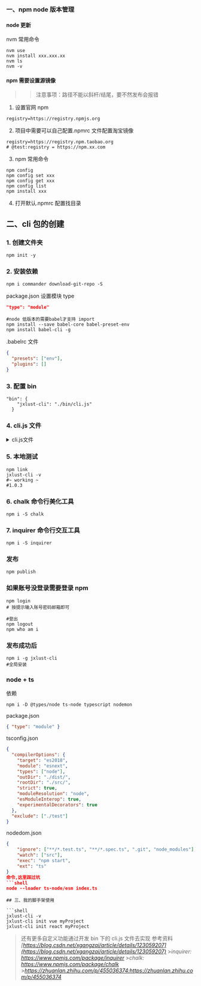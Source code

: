 ### 一、npm node 版本管理

#### node 更新

nvm 常用命令

```
nvm use
nvm install xxx.xxx.xx
nvm ls
nvm -v
```

#### npm 需要设置源镜像

>> 注意事项：路径不能以斜杆/结尾，要不然发布会报错

1. 设置官网 npm

```
registry=https://registry.npmjs.org
```

2. 项目中需要可以自己配置.npmrc 文件配置淘宝镜像

```
registry=https://registry.npm.taobao.org
# @test:registry = https://npm.xx.com
```

3. npm 常用命令

```
npm config
npm config set xxx
npm config get xxx
npm config list
npm install xxx
```

4. 打开默认.npmrc 配置找目录

## 二、cli 包的创建

### 1. 创建文件夹

```
npm init -y
```

### 2. 安装依赖

```
npm i commander download-git-repo -S
```

package.json 设置模块 type

```json
"type": "module"
```

```shell
#node 低版本的需要babel才支持 import
npm install --save babel-core babel-preset-env
npm install babel-cli -g
```

.babelrc 文件

```json
{
  "presets": ["env"],
  "plugins": []
}
```

### 3. 配置 bin

```
"bin": {
    "jxlust-cli": "./bin/cli.js"
  }
```

### 4. cli.js 文件

<details>
    <summary>cli.js文件</summary>

```js
#! /usr/bin/env node
import { program } from "commander";
import chalk from "chalk";
import inquirer from "inquirer";
import download from "download-git-repo";

console.log("\u{1f468} jxlust-cli working \u{1f4BB} ...");

const githubPathMap = new Map([
  ["vue", "github:jxlust/vue3-demo"],
  ["react", "github:jxlust/ReactDom"],
  ["vuessr", "github:jxlust/Vue3_Vite_Koa2_SSR"],
]);

const downloadFromGit = (gitPath, projectName) => {
  download(gitPath, projectName, function (err) {
    console.log(err ? `Error \u{1f626}` : "Success \u{1f468}");
  });
};
//version 版本号
//name 新项目名称
program
  .version("1.0.6", "-v, --version")
  .command("init <templateName> <projectName>")
  .description("create a new template project")
  .action(async (templateName, projectName) => {
    console.log(chalk.blue.bold(`project name ${projectName}`));
    // console.log('project name', chalk.hex('#049CDB').bold(projectName));
    if (githubPathMap.has(templateName)) {
      console.log("clone template ...");
      downloadFromGit(githubPathMap.get(templateName), projectName);
    } else {
      console.error("A template name that does not exist");
    }
  });

program
  .command("create")
  .description("create a project from select")
  .action(async () => {
    const repos = [...githubPathMap.keys()];
    // const repos = [{ name: 'vue', value: 1 }, { name: 'react', value: 2 }]
    const { repo, name } = await inquirer.prompt([
      {
        name: "repo",
        type: "list",
        choices: repos,
        message: "Please choose a template to create project",
      },
      {
        name: "name", // key 名
        type: "input", //type：input,confirm,list,rawlist,checkbox,password...
        message: "Your project name", // 提示信息
        default: "my-tpl-project", // 默认值
      },
    ]);
    console.log(chalk.green.bold(`Use ${repo} template,creating ${name} ...`));
    downloadFromGit(githubPathMap.get(repo), name);
  });
program.parse(process.argv);
```

</details>

### 5. 本地测试

```shell
npm link
jxlust-cli -v
#~ working ~
#1.0.3
```

### 6. chalk 命令行美化工具

```shell
npm i -S chalk
```

### 7. inquirer 命令行交互工具

```shell
npm i -S inquirer
```

### 发布

```
npm publish
```

### 如果账号没登录需要登录 npm

```shell
npm login
# 按提示输入账号密码邮箱即可

#登出
npm logout
npm who am i
```

### 发布成功后

```shell
npm i -g jxlust-cli
#全局安装
```

### node + ts

依赖

```shell
npm i -D @types/node ts-node typescript nodemon
```

package.json

```json
{ "type": "module" }
```

tsconfig.json

```json
{
  "compilerOptions": {
    "target": "es2018",
    "module": "esnext",
    "types": ["node"],
    "outDir": "./dist/",
    "rootDir": "./src/",
    "strict": true,
    "moduleResolution": "node",
    "esModuleInterop": true,
    "experimentalDecorators": true
  },
  "exclude": ["./test"]
}
```

nodedom.json

````json
{
    "ignore": ["**/*.test.ts", "**/*.spec.ts", ".git", "node_modules"],
    "watch": ["src"],
    "exec": "npm start",
    "ext": "ts"
}
命令,这里踩过坑
```shell
node --loader ts-node/esm index.ts
````

````
## 三、我的脚手架使用

```shell
jxlust-cli -v
jxlust-cli init vue myProject
jxlust-cli init react myProject
````

> 还有更多自定义功能通过开发 bin 下的 cli.js 文件去实现
> 参考资料 _[https://blog.csdn.net/xgangzai/article/details/123059207](https://blog.csdn.net/xgangzai/article/details/123059207)_ >_inquirer: https://www.npmjs.com/package/inquirer_ >_chalk: https://www.npmjs.com/package/chalk_ >*https://zhuanlan.zhihu.com/p/455036374:https://zhuanlan.zhihu.com/p/455036374*
